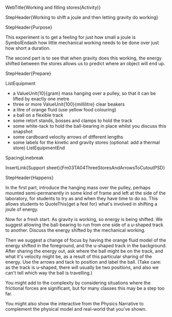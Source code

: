 WebTitle{Working and filling stores(Activity)}

StepHeader{Working to shift a joule and then letting gravity do working}

StepHeader{Purpose}

This experiment is to get a feeling for just how small a joule is SymbolEndash how little mechanical working needs to be done over just how short a duration.

The second part is to see that when gravity does this working, the energy shifted between the stores allows us to predict where an object will end up.

StepHeader{Prepare}

ListEquipment
- a ValueUnit{10}{gram} mass hanging over a pulley, so that it can be lifted by exactly one metre
- three or more ValueUnit{100}{millilitre} clear beakers
- a litre of orange fluid (use yellow food colouring)
- a ball on a flexible track
- some retort stands, bosses and clamps to hold the track
- some white-tack to hold the ball-bearing in place whilst you discuss this snapshot
- some cardboard velocity arrows of different lengths
- some labels for the kinetic and gravity stores (optional: add a thermal store)
ListEquipmentEnd

SpacingLinebreak

InsertLink{Support sheet}{Fm03TA04ThreeStoresAndArrowsToCutoutPSD}

StepHeader{Happens}

In the first part, introduce the hanging mass over the pulley, perhaps mounted semi-permanently in some kind of frame and left at the side of the laboratory, for students to try as and when they have time to do so. This allows students to QuoteThis{get a feel for} what's involved in shifting a joule of energy.

Now for a fresh start. As gravity is working, so energy is being shifted. We suggest allowing the ball-bearing to run from one side of a u-shaped track to another. Discuss the energy shifted by the mechanical working.

Then we suggest a change of focus by having the orange fluid model of the energy shifted in the foreground, and the u-shaped track in the background. After sharing the energy out, ask where the ball might be on the track, and what it's velocity might be, as a result of this particular sharing of the energy. Use the arrows and tack to position and label the ball. (Take care: as the track is u-shaped, there will usually be two positions, and also we can't tell which way the ball is travelling.)

You might add to the complexity by considering situations where the frictional forces are significant, but for many classes this may be a step too far.

You might also show the interactive from the Physics Narrative to complement the physical model and real-world that you've shown.

